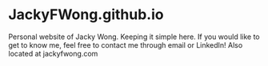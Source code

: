 # JackyFWong.github.io
Personal website of Jacky Wong. Keeping it simple here. If you would like to 
get to know me, feel free to contact me through email or LinkedIn!
Also located at jackyfwong.com